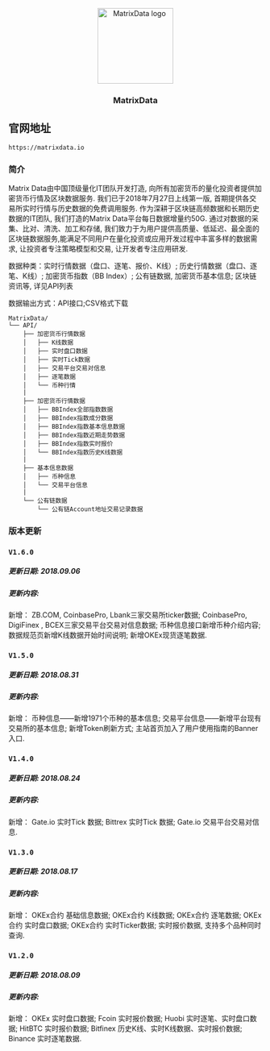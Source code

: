 <p align="center">
  <a href="https://matrixdata.io">
    <img src="https://matrixdata.io/assets/images/p_nav_logo.svg" alt="MatrixData logo" width=150 height=150>
  </a>

  <h3 align="center">MatrixData</h3>
</p>

## 官网地址

`https://matrixdata.io`

### 简介
<p>
Matrix Data由中国顶级量化IT团队开发打造, 向所有加密货币的量化投资者提供加密货币行情及区块数据服务. 我们已于2018年7月27日上线第一版, 首期提供各交易所实时行情与历史数据的免费调用服务.  作为深耕于区块链高频数据和长期历史数据的IT团队, 我们打造的Matrix Data平台每日数据增量约50G. 通过对数据的采集、比对、清洗、加工和存储, 我们致力于为用户提供高质量、低延迟、最全面的区块链数据服务,能满足不同用户在量化投资或应用开发过程中丰富多样的数据需求, 让投资者专注策略模型和交易, 让开发者专注应用研发. 
  </p>
<p>
数据种类：实时行情数据（盘口、逐笔、报价、K线）; 历史行情数据（盘口、逐笔、K线）; 加密货币指数（BB Index）; 公有链数据, 加密货币基本信息; 区块链资讯等, 详见API列表
  </p>
  <p>
数据输出方式：API接口;CSV格式下载
 </p>

```
MatrixData/
└── API/
    ├── 加密货币行情数据
    │   ├── K线数据
    │   ├── 实时盘口数据 
    │   ├── 实时Tick数据  
    │   ├── 交易平台交易对信息 
    │   ├── 逐笔数据
    │   └── 币种行情
    |
    ├── 加密货币行情数据
    │   ├── BBIndex全部指数数据
    │   ├── BBIndex指数成分数据
    │   ├── BBIndex指数基本信息数据 
    │   ├── BBIndex指数近期走势数据
    │   ├── BBIndex指数实时报价
    │   └── BBIndex指数历史K线数据
    |
    ├── 基本信息数据
    │   ├── 币种信息
    │   └── 交易平台信息
    |
    └── 公有链数据
        └── 公有链Account地址交易记录数据
```

### 版本更新

### `V1.6.0`
##### 更新日期: 2018.09.06
##### 更新内容:
新增：
ZB.COM, CoinbasePro, Lbank三家交易所ticker数据;
CoinbasePro, DigiFinex , BCEX三家交易平台交易对信息数据;
币种信息接口新增币种介绍内容;
数据规范页新增K线数据开始时间说明;
新增OKEx现货逐笔数据. 

### `V1.5.0`
##### 更新日期: 2018.08.31
##### 更新内容:
新增：
币种信息——新增1971个币种的基本信息;
交易平台信息——新增平台现有交易所的基本信息;
新增Token刷新方式;
主站首页加入了用户使用指南的Banner入口. 

### `V1.4.0`
##### 更新日期: 2018.08.24
##### 更新内容:
新增：
Gate.io 实时Tick 数据;
Bittrex 实时Tick 数据;
Gate.io 交易平台交易对信息.  

### `V1.3.0`
##### 更新日期: 2018.08.17
##### 更新内容:
新增：
OKEx合约 基础信息数据;
OKEx合约 K线数据;
OKEx合约 逐笔数据;
OKEx合约 实时盘口数据;
OKEx合约 实时Ticker数据;
实时报价数据, 支持多个品种同时查询. 

### `V1.2.0` 
##### 更新日期: 2018.08.09
##### 更新内容:
新增：
OKEx 实时盘口数据;
Fcoin 实时报价数据;
Huobi 实时逐笔、实时盘口数据;
HitBTC 实时报价数据;
Bitfinex 历史K线、实时K线数据、实时报价数据;
Binance 实时逐笔数据. 



